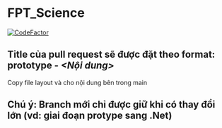 # FPT_Science

[![CodeFactor](https://www.codefactor.io/repository/github/fpt-sap-lab/fpt_science/badge)](https://www.codefactor.io/repository/github/fpt-sap-lab/fpt_science)

## Title của pull request sẽ được đặt theo format: <B>prototype</B> - <I><Nội dung></I>

Copy file layout và cho nội dung bên trong main

## Chú ý: Branch mới chỉ được giữ khi có thay đổi lớn (vd: giai đoạn protype sang .Net)
